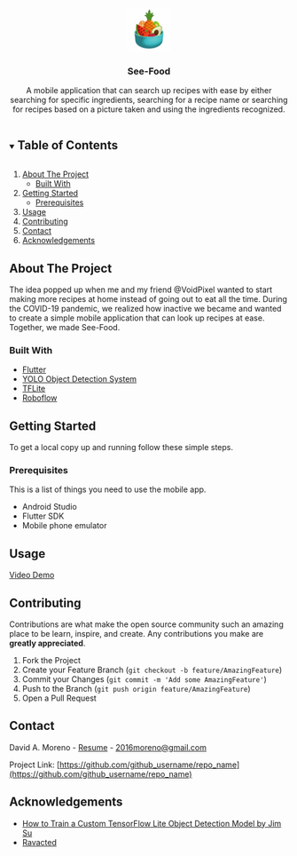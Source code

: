 <!--
*** Thanks for checking out the Best-README-Template. If you have a suggestion
*** that would make this better, please fork the repo and create a pull request
*** or simply open an issue with the tag "enhancement".
*** Thanks again! Now go create something AMAZING! :D
***
***
***
*** To avoid retyping too much info. Do a search and replace for the following:
*** github_username, repo_name, twitter_handle, email, project_title, project_description
-->



<!-- PROJECT SHIELDS -->
<!--
*** I'm using markdown "reference style" links for readability.
*** Reference links are enclosed in brackets [ ] instead of parentheses ( ).
*** See the bottom of this document for the declaration of the reference variables
*** for contributors-url, forks-url, etc. This is an optional, concise syntax you may use.
*** https://www.markdownguide.org/basic-syntax/#reference-style-links
-->

<!-- PROJECT LOGO -->
<br />
<p align="center">
  <a href="https://github.com/github_username/repo_name">
    <img src="assets/images/food.png" alt="Logo" width="80" height="80">
  </a>

  <h3 align="center">See-Food</h3>

  <p align="center">
    A mobile application that can search up recipes with ease by either searching for specific ingredients, searching for a recipe name or searching for recipes based on a picture taken and using the ingredients recognized. 
    <br />
    
  </p>
</p>



<!-- TABLE OF CONTENTS -->
<details open="open">
  <summary><h2 style="display: inline-block">Table of Contents</h2></summary>
  <ol>
    <li>
      <a href="#about-the-project">About The Project</a>
      <ul>
        <li><a href="#built-with">Built With</a></li>
      </ul>
    </li>
    <li>
      <a href="#getting-started">Getting Started</a>
      <ul>
        <li><a href="#prerequisites">Prerequisites</a></li>
      </ul>
    </li>
    <li><a href="#usage">Usage</a></li>
    <li><a href="#contributing">Contributing</a></li>
    <li><a href="#contact">Contact</a></li>
    <li><a href="#acknowledgements">Acknowledgements</a></li>
  </ol>
</details>



<!-- ABOUT THE PROJECT -->
## About The Project

The idea popped up when me and my friend @VoidPixel wanted to start making more recipes at home instead of going out to eat all the time. During the COVID-19 pandemic,
we realized how inactive we became and wanted to create a simple mobile application that can look up recipes at ease. Together, we made See-Food.

### Built With

* [Flutter](https://flutter.dev/)
* [YOLO Object Detection System](https://pjreddie.com/darknet/yolo/)
* [TFLite](https://www.tensorflow.org/lite)
* [Roboflow](https://roboflow.com/)


<!-- GETTING STARTED -->
## Getting Started

To get a local copy up and running follow these simple steps.

### Prerequisites

This is a list of things you need to use the mobile app.
* Android Studio
* Flutter SDK
* Mobile phone emulator

<!-- USAGE EXAMPLES -->
## Usage

[Video Demo](https://www.youtube.com/watch?v=-qWgy3pHkb4)

<!-- CONTRIBUTING -->
## Contributing

Contributions are what make the open source community such an amazing place to be learn, inspire, and create. Any contributions you make are **greatly appreciated**.

1. Fork the Project
2. Create your Feature Branch (`git checkout -b feature/AmazingFeature`)
3. Commit your Changes (`git commit -m 'Add some AmazingFeature'`)
4. Push to the Branch (`git push origin feature/AmazingFeature`)
5. Open a Pull Request

<!-- CONTACT -->
## Contact

David A. Moreno - [Resume](https://drive.google.com/file/d/1Cdm_30iI-wtqBdqJRT4igMyEMhjAyCdl/view?usp=sharing) - 2016moreno@gmail.com

Project Link: [https://github.com/github_username/repo_name](https://github.com/github_username/repo_name)



<!-- ACKNOWLEDGEMENTS -->
## Acknowledgements

* [How to Train a Custom TensorFlow Lite Object Detection Model by Jim Su](https://blog.roboflow.com/how-to-train-a-tensorflow-lite-object-detection-model/)
* [Ravacted](https://github.com/Ravicted)





<!-- MARKDOWN LINKS & IMAGES -->
<!-- https://www.markdownguide.org/basic-syntax/#reference-style-links -->
[contributors-shield]: https://img.shields.io/github/contributors/github_username/repo.svg?style=for-the-badge
[contributors-url]: https://github.com/github_username/repo/graphs/contributors
[forks-shield]: https://img.shields.io/github/forks/github_username/repo.svg?style=for-the-badge
[forks-url]: https://github.com/github_username/repo/network/members
[stars-shield]: https://img.shields.io/github/stars/github_username/repo.svg?style=for-the-badge
[stars-url]: https://github.com/github_username/repo/stargazers
[issues-shield]: https://img.shields.io/github/issues/github_username/repo.svg?style=for-the-badge
[issues-url]: https://github.com/github_username/repo/issues
[license-shield]: https://img.shields.io/github/license/github_username/repo.svg?style=for-the-badge
[license-url]: https://github.com/github_username/repo/blob/master/LICENSE.txt
[linkedin-shield]: https://img.shields.io/badge/-LinkedIn-black.svg?style=for-the-badge&logo=linkedin&colorB=555
[linkedin-url]: https://linkedin.com/in/github_username
